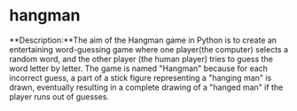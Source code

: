 # hangman
**Description:**The aim of the Hangman game in Python is to create an entertaining word-guessing game where one player(the computer) selects a random word, and the other player (the human player) tries to guess the word letter by letter. The game is named "Hangman" because for each incorrect guess, a part of a stick figure representing a "hanging man" is drawn, eventually resulting in a complete drawing of a "hanged man" if the player runs out of guesses.
